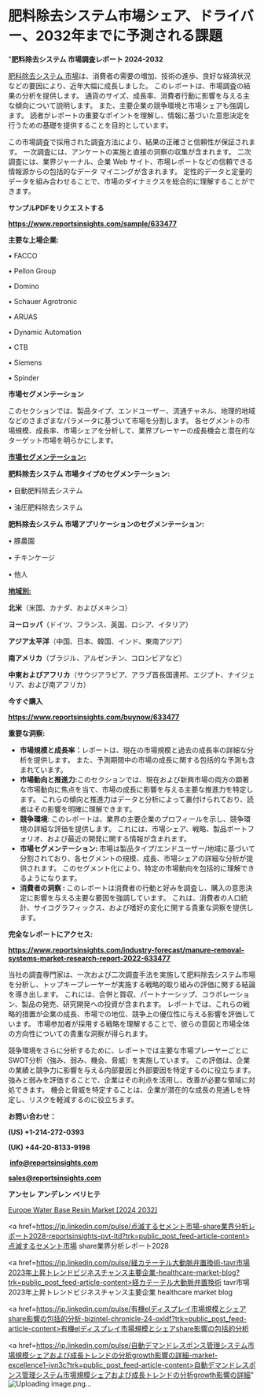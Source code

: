 # 肥料除去システム市場シェア、ドライバー、2032年までに予測される課題

"<strong>肥料除去システム 市場調査レポート 2024-2032</strong>

<a href=https://www.reportsinsights.com/sample/633477>肥料除去システム 市場</a>は、消費者の需要の増加、技術の進歩、良好な経済状況などの要因により、近年大幅に成長しました。 このレポートは、市場調査の結果の分析を提供します。 通貨のサイズ、成長率、消費者行動に影響を与える主な傾向について説明します。 また、主要企業の競争環境と市場シェアも強調します。 読者がレポートの重要なポイントを理解し、情報に基づいた意思決定を行うための基礎を提供することを目的としています。

この市場調査で採用された調査方法により、結果の正確さと信頼性が保証されます。 一次調査には、アンケートの実施と直接の洞察の収集が含まれます。 二次調査には、業界ジャーナル、企業 Web サイト、市場レポートなどの信頼できる情報源からの包括的なデータ マイニングが含まれます。 定性的データと定量的データを組み合わせることで、市場のダイナミクスを総合的に理解することができます。

<strong><b>サンプルPDFをリクエストする</b></strong>

<a href=https://www.reportsinsights.com/sample/633477><strong><u>https://www.reportsinsights.com/sample/633477</u></strong></a>

<strong>主要な上場企業:</strong>

• FACCO

• Pellon Group

• Domino

• Schauer Agrotronic

• ARUAS

• Dynamic Automation

• CTB

• Siemens

• Spinder

<strong>市場セグメンテーション</strong>

このセクションでは、製品タイプ、エンドユーザー、流通チャネル、地理的地域などのさまざまなパラメータに基づいて市場を分割します。 各セグメントの市場規模、成長率、市場シェアを分析して、業界プレーヤーの成長機会と潜在的なターゲット市場を明らかにします。

<strong><u>市場セグメンテーション</u></strong><strong><u>:</u></strong>

<strong>肥料除去システム 市場タイプのセグメンテーション:</strong>

• 自動肥料除去システム

• 油圧肥料除去システム

<strong>肥料除去システム 市場アプリケーションのセグメンテーション:</strong>

• 豚農園

• チキンケージ

• 他人

<strong><u>地域別</u></strong><strong><u>:</u></strong>

<strong>北米</strong>（米国、カナダ、およびメキシコ）

<strong>ヨーロッパ</strong>（ドイツ、フランス、英国、ロシア、イタリア）

<strong>アジア太平洋</strong>（中国、日本、韓国、インド、東南アジア）

<strong>南アメリカ</strong>（ブラジル、アルゼンチン、コロンビアなど）

<strong>中東およびアフリカ</strong>（サウジアラビア、アラブ首長国連邦、エジプト、ナイジェリア、および南アフリカ）

<strong>今すぐ購入</strong>

<a href=https://www.reportsinsights.com/buynow/633477><strong><u>https://www.reportsinsights.com/buynow/633477</u></strong></a>

<strong>重要な洞察:</strong>
<ul>
  <li><strong>市場規模と成長率：</strong>レポートは、現在の市場規模と過去の成長率の詳細な分析を提供します。 また、予測期間中の市場の成長に関する包括的な予測も含まれています。</li>
  <li><strong>市場動向と推進力:</strong>このセクションでは、現在および新興市場の両方の顕著な市場動向に焦点を当て、市場の成長に影響を与える主要な推進力を特定します。 これらの傾向と推進力はデータと分析によって裏付けられており、読者はその影響を明確に理解できます。</li>
  <li><strong>競争環境</strong>: このレポートは、業界の主要企業のプロフィールを示し、競争環境の詳細な評価を提供します。 これには、市場シェア、戦略、製品ポートフォリオ、および最近の開発に関する情報が含まれます。</li>
  <li><strong>市場セグメンテーション: </strong>市場は製品タイプ/エンドユーザー/地域に基づいて分割されており、各セグメントの規模、成長、市場シェアの詳細な分析が提供されます。 このセグメント化により、特定の市場動向を包括的に理解できるようになります。</li>
  <li><strong>消費者の洞察 : </strong>このレポートは消費者の行動と好みを調査し、購入の意思決定に影響を与える主要な要因を強調しています。 これは、消費者の人口統計、サイコグラフィックス、および嗜好の変化に関する貴重な洞察を提供します。</li>
</ul>
<strong>完全なレポートにアクセス:</strong>

<a href=https://www.reportsinsights.com/industry-forecast/manure-removal-systems-market-research-report-2022-633477><strong><u><b>https://www.reportsinsights.com/industry-forecast/manure-removal-systems-market-research-report-2022-633477</b></u></strong></a>

当社の調査専門家は、一次および二次調査手法を実施して肥料除去システム市場を分析し、トップキープレーヤーが実施する戦略的取り組みの評価に関する結論を導き出します。 これには、合併と買収、パートナーシップ、コラボレーション、製品の発売、研究開発への投資が含まれます。 レポートでは、これらの戦略的措置が企業の成長、市場での地位、競争上の優位性に与える影響を評価しています。 市場参加者が採用する戦略を理解することで、彼らの意図と市場全体の方向性についての貴重な洞察が得られます。

競争環境をさらに分析するために、レポートでは主要な市場プレーヤーごとにSWOT分析（強み、弱み、機会、脅威）を実施しています。 この評価は、企業の業績と競争力に影響を与える内部要因と外部要因を特定するのに役立ちます。 強みと弱みを評価することで、企業はその利点を活用し、改善が必要な領域に対処できます。 機会と脅威を特定することは、企業が潜在的な成長の見通しを特定し、リスクを軽減するのに役立ちます。

<strong>お問い合わせ：</strong>

<strong>(US) +1-214-272-0393</strong>

<strong>(UK) +44-20-8133-9198</strong>

<strong> </strong><a href=info@reportsinsights.com><strong><u>info@reportsinsights.com</u></strong></a>

<a href=sales@reportsinsights.com><strong><u>sales@reportsinsights.com</u></strong></a>

<strong>アンセレ アンデレン ベリヒテ</strong>

<a href=https://www.linkedin.com/pulse/europe-water-base-resin-market-cagr-key-insights-mdf5f/>Europe Water Base Resin Market [2024 2032]</a>

<a href=https://jp.linkedin.com/pulse/点滅するセメント市場-share業界分析レポート2028-reportsinsights-pvt-ltd?trk=public_post_feed-article-content>点滅するセメント市場 share業界分析レポート2028</a>

<a href=https://jp.linkedin.com/pulse/経カテーテル大動脈弁置換術-tavr市場2023年上昇トレンドビジネスチャンス主要企業-healthcare-market-blog?trk=public_post_feed-article-content>経カテーテル大動脈弁置換術 tavr市場2023年上昇トレンドビジネスチャンス主要企業 healthcare market blog</a>

<a href=https://jp.linkedin.com/pulse/有機elディスプレイ市場規模とシェアshare影響の包括的分析-bizintel-chronicle-24-oxldf?trk=public_post_feed-article-content>有機elディスプレイ市場規模とシェアshare影響の包括的分析</a>

<a href=https://jp.linkedin.com/pulse/自動デマンドレスポンス管理システム市場規模シェアおよび成長トレンドの分析growth影響の詳細-market-excellence1-ivn3c?trk=public_post_feed-article-content>自動デマンドレスポンス管理システム市場規模シェアおよび成長トレンドの分析growth影響の詳細</a>"
![Uploading image.png…]()
